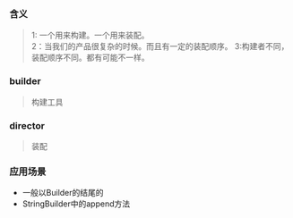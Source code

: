 ### 含义
>  1: 一个用来构建。一个用来装配。    
    2：当我们的产品很复杂的时候。而且有一定的装配顺序。
   3:构建者不同，装配顺序不同。都有可能不一样。


### builder
> 构建工具

### director
> 装配

### 应用场景
- 一般以Builder的结尾的
- StringBuilder中的append方法